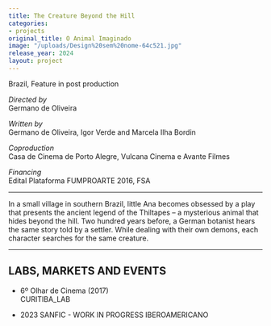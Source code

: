 ```yaml
---
title: The Creature Beyond the Hill
categories:
- projects
original_title: O Animal Imaginado
image: "/uploads/Design%20sem%20nome-64c521.jpg"
release_year: 2024
layout: project
---
```


Brazil, Feature in post production

_Directed by_  
Germano de Oliveira

_Written by_  
Germano de Oliveira, Igor Verde and Marcela Ilha Bordin

_Coproduction_  
Casa de Cinema de Porto Alegre, Vulcana Cinema e Avante Filmes

_Financing_  
Edital Plataforma FUMPROARTE 2016, FSA

---

In a small village in southern Brazil, little Ana becomes obsessed by a play that presents the ancient legend of the Thiltapes – a mysterious animal that hides beyond the hill. Two hundred years before, a German botanist hears the same story told by a settler. While dealing with their own demons, each character searches for the same creature.

---

## LABS, MARKETS AND EVENTS

- 6º Olhar de Cinema (2017)  
  CURITIBA_LAB
* 2023 SANFIC - WORK IN PROGRESS IBEROAMERICANO
